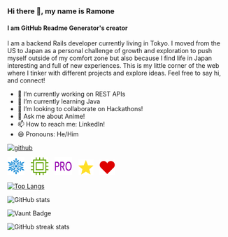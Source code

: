 ### Hi there 👋, my name is Ramone
#### I am GitHub Readme Generator's creator
I am a backend Rails developer currently living in Tokyo. I moved from the US to Japan as a personal challenge of growth and exploration to push myself outside of my comfort zone but also because I find life in Japan interesting and full of new experiences. This is my little corner of the web where I tinker with different projects and explore ideas. Feel free to say hi, and connect!

- 🔭 I’m currently working on REST APIs 
- 🌱 I’m currently learning Java 
- 👯 I’m looking to collaborate on Hackathons! 
- 💬 Ask me about Anime! 
- 📫 How to reach me: LinkedIn! 
- 😄 Pronouns: He/Him 


[<img src='https://cdn.jsdelivr.net/npm/simple-icons@3.0.1/icons/github.svg' alt='github' height='40'>](https://github.com/RamoneRobertson)  

<a href='https://archiveprogram.github.com/'><img src='https://raw.githubusercontent.com/acervenky/animated-github-badges/master/assets/acbadge.gif' width='40' height='40'></a> <a href='https://docs.github.com/en/developers'><img src='https://raw.githubusercontent.com/acervenky/animated-github-badges/master/assets/devbadge.gif' width='40' height='40'></a> <a href='https://github.com/pricing'><img src='https://raw.githubusercontent.com/acervenky/animated-github-badges/master/assets/pro.gif' width='40' height='40'></a> <a href='https://stars.github.com/'><img src='https://raw.githubusercontent.com/acervenky/animated-github-badges/master/assets/starbadge.gif' width='35' height='35'></a> <a href='https://docs.github.com/en/github/supporting-the-open-source-community-with-github-sponsors'><img src='https://raw.githubusercontent.com/acervenky/animated-github-badges/master/assets/sponsorbadge.gif' width='35' height='35'></a> 

[![Top Langs](https://github-readme-stats.vercel.app/api/top-langs/?username=RamoneRobertson)](https://github.com/anuraghazra/github-readme-stats)

![GitHub stats](https://github-readme-stats.vercel.app/api?username=RamoneRobertson&show_icons=true)  

![Vaunt Badge](https://api.vaunt.dev/v1/github/entities/RamoneRobertson/contributions?format=svg&private=false)  

![GitHub streak stats](https://streak-stats.demolab.com/?user=RamoneRobertson)  

